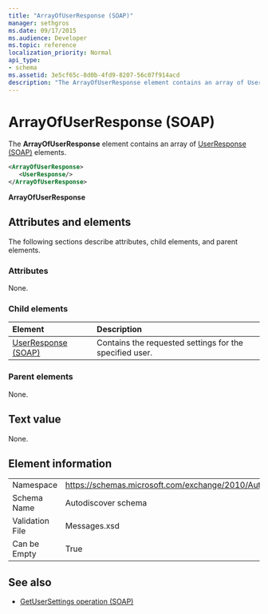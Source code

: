 ```yaml
---
title: "ArrayOfUserResponse (SOAP)"
manager: sethgros
ms.date: 09/17/2015
ms.audience: Developer
ms.topic: reference
localization_priority: Normal
api_type:
- schema
ms.assetid: 3e5cf65c-8d0b-4fd9-8207-56c07f914acd
description: "The ArrayOfUserResponse element contains an array of UserResponse (SOAP) elements."
---
```


# ArrayOfUserResponse (SOAP)

The **ArrayOfUserResponse** element contains an array of [UserResponse (SOAP)](userresponse-soap.md) elements. 
  
```XML
<ArrayOfUserResponse>
   <UserResponse/>
</ArrayOfUserResponse>
```

 **ArrayOfUserResponse**
## Attributes and elements

The following sections describe attributes, child elements, and parent elements.
  
### Attributes

None.
  
### Child elements

|**Element**|**Description**|
|:-----|:-----|
|[UserResponse (SOAP)](userresponse-soap.md) <br/> |Contains the requested settings for the specified user.  <br/> |
   
### Parent elements

None.
  
## Text value

None.
  
## Element information

|||
|:-----|:-----|
|Namespace  <br/> |https://schemas.microsoft.com/exchange/2010/Autodiscover  <br/> |
|Schema Name  <br/> |Autodiscover schema  <br/> |
|Validation File  <br/> |Messages.xsd  <br/> |
|Can be Empty  <br/> |True  <br/> |
   
## See also

- [GetUserSettings operation (SOAP)](getusersettings-operation-soap.md)

